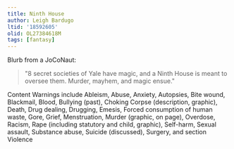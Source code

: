 ```yaml
---
title: Ninth House
author: Leigh Bardugo
ltid: '18592605'
olid: OL27384618M
tags: [fantasy]
---
```


Blurb from a JoCoNaut:

> "8 secret societies of Yale have magic, and a Ninth House is meant to oversee
> them. Murder, mayhem, and magic ensue."

Content Warnings include Ableism, Abuse, Anxiety, Autopsies, Bite wound,
Blackmail, Blood, Bullying (past), Choking Corpse (description, graphic), Death,
Drug dealing, Drugging, Emesis, Forced consumption of human waste, Gore, Grief,
Menstruation, Murder (graphic, on page), Overdose, Racism, Rape (including
statutory and child, graphic), Self-harm, Sexual assault, Substance abuse,
Suicide (discussed), Surgery, and section Violence
